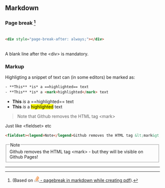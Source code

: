 ## Markdown

### Page break [^1]

[^1]: (Based on [<img src="../logo-stackoverflow.icon.png" title="Link to Stackoverflow" width=16px height=auto> - pagebreak in markdown while creating pdf](https://stackoverflow.com/a/29642392)).

```html
 
<div style="page-break-after: always;"></div>
 
```
A blank line after the &lt;div&gt; is mandatory.

### Markup

Highligting a snippet of text can (in some editors) be marked as:

```html
- **This** *is* a ==highlighted== text
- **This** *is* a <mark>highlighted</mark> text
```
- **This** *is* a ==highlighted== text
- **This** *is* a <mark>highlighted</mark> text

> Note that Github removes the HTML tag &lt;mark&gt;

Just like &lt;fieldset&gt; etc

```html
<fieldset><legend>Note</legend>Github removes the HTML tag &lt;mark&gt;</fieldset>
```
<fieldset><legend>Note</legend>Github removes the HTML tag &lt;mark&gt; - but they will be visible on Github Pages!</fieldset>

---
